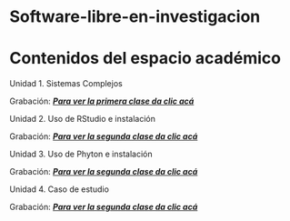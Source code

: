 # Software-libre-en-investigacion

# Contenidos del espacio académico

Unidad 1. Sistemas Complejos

Grabación: [***Para ver la primera clase da clic acá***](https://unisalleedu-my.sharepoint.com/:v:/g/personal/yandreagchacon16_unisalle_edu_co/EWY_NtE5w7ZBvQn6wrORvLYBh2HBbSMSk9PAdcfSD_4tMQ?e=at3cDU)
 

Unidad 2. Uso de RStudio e instalación

Grabación: [***Para ver la segunda clase da clic acá***](https://unisalleedu-my.sharepoint.com/:v:/g/personal/yandreagchacon16_unisalle_edu_co/EZvQ9li3pNtLrh9gbFxzQ0UBoI3CJQQ6I0Gi1V8sohrWIQ?e=qlICOI)


Unidad 3. Uso de Phyton e instalación

Grabación: [***Para ver la segunda clase da clic acá***](https://unisalleedu-my.sharepoint.com/:v:/g/personal/yandreagchacon16_unisalle_edu_co/EdOhjf8r0WdIjU2k-tSuYLoBDcoDYgs_ySbRqZr8FoVTYg?e=rpiUbX)

Unidad 4. Caso de estudio

Grabación: [***Para ver la segunda clase da clic acá***](https://unisalleedu-my.sharepoint.com/:v:/g/personal/yandreagchacon16_unisalle_edu_co/EZhs14Tax9FAt1gWVbi04AAB1_bmrPe1s4_nIzgkGa1oiA?e=0LsEdt)


